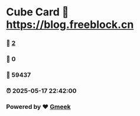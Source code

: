 # Cube Card :link: https://blog.freeblock.cn 
### :page_facing_up: [2](https://blog.freeblock.cn/tag.html) 
### :speech_balloon: 0 
### :hibiscus: 59437 
### :alarm_clock: 2025-05-17 22:42:00 
### Powered by :heart: [Gmeek](https://github.com/Meekdai/Gmeek)
